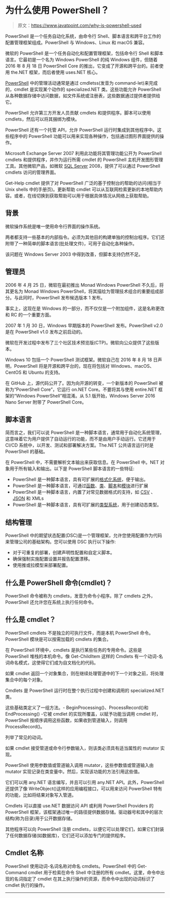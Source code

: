 # 为什么使用 PowerShell？

> 原文：<https://www.javatpoint.com/why-is-powershell-used>

PowerShell 是一个任务自动化系统，由命令行 Shell、脚本语言和跨平台工作的配置管理框架组成。PowerShell 与 Windows、Linux 和 macOS 兼容。

微软的 PowerShell 是一个任务自动化和配置管理框架，包括命令行 Shell 和脚本语言。它最初是一个名为 Windows PowerShell 的纯 Windows 组件，但随着 2016 年 8 月 18 日 PowerShell Core 的推出，它变成了开源和跨平台的。前者使用 the.NET 框架，而后者使用 uses.NET 核心。

[PowerShell](https://www.javatpoint.com/powershell) 中的管理活动通常是通过 cmdletss(发音为 command-let)来完成的，cmdlet 是实现某个动作的 specialized.NET 类。这些功能允许 PowerShell 从各种数据存储中访问数据，如文件系统或注册表，这些数据通过提供者提供给它。

PowerShell 允许第三方开发人员贡献 cmdlets 和提供程序。脚本可以使用 cmdlets，然后可以将其捆绑为模块。

PowerShell 还有一个托管 API，允许 PowerShell 运行时集成到其他程序中。这些程序中的 PowerShell 功能可以用来实现各种操作，包括通过图形界面提供的操作。

Microsoft Exchange Server 2007 利用此功能将其管理功能公开为 PowerShell cmdlets 和提供程序，并作为运行所需 cmdlet 的 PowerShell 主机开发图形管理工具。其他微软产品，如微软 [SQL Server](https://www.javatpoint.com/sql-server-tutorial) 2008，提供了可以通过 PowerShell cmdlets 访问的管理界面。

Get-Help cmdlet 提供了对 PowerShell 广泛的基于控制台的帮助的访问(相当于 Unix shells 中的手册页)。更新帮助 cmdlet 可以从互联网检索更新的本地帮助内容。或者，在线切换到获取帮助可以用于根据具体情况从网络上获取帮助。

## 背景

微软操作系统是唯一使用命令行界面的操作系统。

两者都支持一些基本的内部指令。必须为其他目的构建单独的控制台程序。它们还附带了一种简单的脚本语言(批处理文件)，可用于自动化各种操作。

该问题在 Windows Server 2003 中得到改善，但脚本支持仍然不足。

## 管理员

2006 年 4 月 25 日，微软在最初推出 Monad Windows PowerShell 不久后，将其更名为 Monad Windows PowerShell，将其描绘为管理技术组合的重要组成部分。与此同时，PowerShell 发布候选版本 1 发布。

事实上，这现在是 Windows 的一部分，而不仅仅是一个附加组件，这是名称更改和 RC 的一个重要方面。

2007 年 1 月 30 日，Windows 早期版本的 PowerShell 发布。PowerShell v2.0 是在 PowerShell v1.0 发布之前启动的。

微软在开发过程中发布了三个社区技术预览版(CTP)。微软向公众提供了这些版本。

Windows 10 包括一个 PowerShell 测试框架。微软自己在 2016 年 8 月 18 日声明，PowerShell 将是开源和跨平台的，现在将包括对 Windows、macOS、CentOS 和 Ubuntu 的支持。

在 GitHub 上，源代码公开了。因为向开源的转变，一个新版本的 PowerShell 被称为“PowerShell Core”，它运行 on.NET Core。不要将其与使用 entire.NET 框架的“Windows PowerShell”相混淆。从 5.1 版开始，Windows Server 2016 Nano Server 附带了 PowerShell Core。

## 脚本语言

简而言之，我们可以说 PowerShell 是一种脚本语言，通常用于自动化系统管理，这意味着它为用户提供了自动运行的功能，而不是由用户手动运行。它还用于 CI/CD 系统中，以开发、测试和部署解决方案。The.NET 公共语言运行时是 PowerShell 的基础。

在 PowerShell 中，不需要解析文本输出来获取信息。在 PowerShell 中。NET 对象用于所有输入和输出。以下是 PowerShell 脚本语言的一些特征:

*   PowerShell 是一种脚本语言，具有可扩展的<u>格式化系统</u>，便于输出。
*   PowerShell 是一种脚本语言，可通过<u>函数</u>、<u>类</u>、<u>脚本</u>和<u>模块</u>进行扩展
*   PowerShell 是一种脚本语言，内置了对常见数据格式的支持，如 <u>CSV</u> 、 <u>JSON</u> 和 XMLs
*   PowerShell 是一种脚本语言，具有可扩展的<u>类型系统</u>，用于创建动态类型。

## 结构管理

PowerShell 中的期望状态配置(DSC)是一个管理框架，允许您使用配置作为代码来管理公司的基础架构。您可以使用 DSC 执行以下操作:

*   对于可重复的部署，创建声明性配置和自定义脚本。
*   确保强制实施配置设置并报告配置漂移。
*   使用推或拉模型来部署配置。

## 什么是 PowerShell 命令(cmdlet)？

PowerShell 命令被称为 cmdlets，发音为命令小程序。除了 cmdlets 之外，PowerShell 还允许您在系统上执行任何命令。

## 什么是 cmdlet？

PowerShell cmdlets 不是独立的可执行文件，而是本机 PowerShell 命令。PowerShell 模块是可以按需加载的 cmdlets 的集合。

在 PowerShell 环境中，cmdlets 是执行某些任务的专用命令。这些是 PowerShell 堆栈的本机命令。像 Get-ChildItem 这样的 Cmdlets 有一个动词-名词命名模式，这使得它们成为自文档化的代码。

如果 cmdlet 返回一个对象集合，则在继续处理管道中的下一个对象之前，将处理集合中的每个对象。

Cmdlets 是 PowerShell 运行时在整个执行过程中创建和调用的 specialized.NET 类。

这些基础类定义了一组方法。- BeginProcessing()、ProcessRecord()和 EndProcessing() -它被 cmdlet 的实现所覆盖，以赋予功能当调用 cmdlet 时，PowerShell 按顺序调用这些函数，如果收到管道输入，则调用 ProcessRecord()。

列举了常见的动词。

如果 cmdlet 接受管道或命令行参数输入，则该类必须具有适当属性的 mutator 实现。

PowerShell 使用参数值或管道输入调用 mutator，这些参数值或管道输入由 mutator 实现记录在类变量中。然后，实现该功能的方法引用这些值。

它们可以用 any.NET 语言编写，并且可以引用 any.NET API。此外，PowerShell 还提供了像 WriteObject()这样的应用编程接口，可以用来访问 PowerShell 特有的功能，比如将结果对象写入管道。

Cmdlets 可以直接 use.NET 数据访问 API 或利用 PowerShell Providers 的 PowerShell 框架，该框架通过唯一的路径提供数据存储。驱动器号和其中的层次结构(称为目录)用于公开数据存储。

其他程序可以向 PowerShell 注册 cmdlets，以便它可以处理它们，如果它们封装了任何数据存储(如数据库)，它们还可以添加专门的提供程序。

## Cmdlet 名称

PowerShell 使用动词-名词名称对命名 cmdlets。PowerShell 中的 Get-Command cmdlet 用于检索在命令 Shell 中注册的所有 cmdlet。这里，命令中出现的名词指定了 cmdlet 在其上执行操作的资源，而命令中出现的动词标识了 cmdlet 执行的操作。

* * *